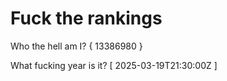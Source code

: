 # Fuck the rankings

Who the hell am I?
{ 13386980 }

What fucking year is it?
[ 2025-03-19T21:30:00Z ]
